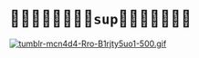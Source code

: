# 🥑🥑🥑🥑🥑🍖🍖🧑`sup`🍖🍖🥑🥑🥑🥑🥑

[![tumblr-mcn4d4-Rro-B1rjty5uo1-500.gif](https://i.postimg.cc/bYVrmczN/tumblr-mcn4d4-Rro-B1rjty5uo1-500.gif)](https://postimg.cc/Rqfv0Y6j)

